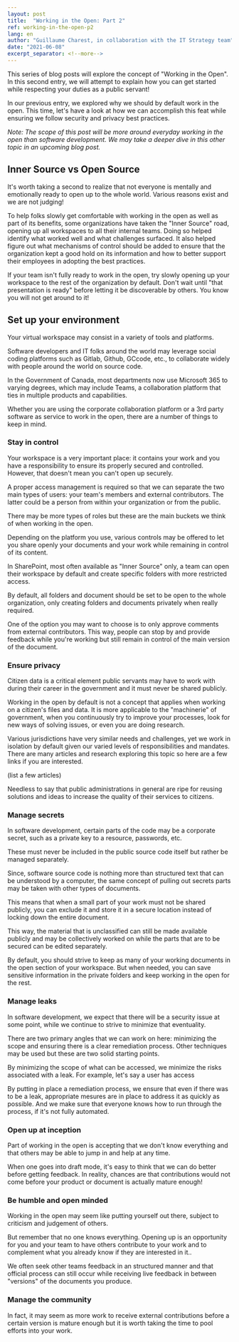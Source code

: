 ```yaml
---
layout: post
title:  "Working in the Open: Part 2"
ref: working-in-the-open-p2
lang: en
author: "Guillaume Charest, in collaboration with the IT Strategy team"
date: "2021-06-08"
excerpt_separator: <!--more-->
---
```

This series of blog posts will explore the concept of "Working in the Open".
In this second entry, we will attempt to explain how you can get started while respecting your duties as a public servant!
<!--more-->

In our previous entry, we explored why we should by default work in the open.
This time, let's have a look at how we can accomplish this feat while ensuring we follow security and privacy best practices.

_Note: The scope of this post will be more around everyday working in the open than software development.
We may take a deeper dive in this other topic in an upcoming blog post._

## Inner Source vs Open Source

It's worth taking a second to realize that not everyone is mentally and emotionally ready to open up to the whole world.
Various reasons exist and we are not judging!

To help folks slowly get comfortable with working in the open as well as part of its benefits, some organizations have taken the "Inner Source" road, opening up all workspaces to all their internal teams.
Doing so helped identify what worked well and what challenges surfaced.
It also helped figure out what mechanisms of control should be added to ensure that the organization kept a good hold on its information and how to better support their employees in adopting the best practices.

If your team isn't fully ready to work in the open, try slowly opening up your workspace to the rest of the organization by default.
Don't wait until "that presentation is ready" before letting it be discoverable by others.
You know you will not get around to it!

## Set up your environment

Your virtual workspace may consist in a variety of tools and platforms.

Software developers and IT folks around the world may leverage social coding platforms such as Gitlab, Github, GCcode, etc., to collaborate widely with people around the world on source code.

In the Government of Canada, most departments now use Microsoft 365 to varying degrees, which may include Teams, a collaboration platform that ties in multiple products and capabilities.

Whether you are using the corporate collaboration platform or a 3rd party software as service to work in the open, there are a number of things to keep in mind.

### Stay in control

Your workspace is a very important place: it contains your work and you have a responsibility to ensure its properly secured and controlled.
However, that doesn't mean you can't open up securely.

A proper access management is required so that we can separate the two main types of users: your team's members and external contributors.
The latter could be a person from within your organization or from the public.

There may be more types of roles but these are the main buckets we think of when working in the open.

Depending on the platform you use, various controls may be offered to let you share openly your documents and your work while remaining in control of its content.

In SharePoint, most often available as "Inner Source" only, a team can open their workspace by default and create specific folders with more restricted access.

By default, all folders and document should be set to be open to the whole organization, only creating folders and documents privately when really required.

One of the option you may want to choose is to only approve comments from external contributors.
This way, people can stop by and provide feedback while you're working but still remain in control of the main version of the document.

### Ensure privacy

Citizen data is a critical element public servants may have to work with during their career in the government and it must never be shared publicly.

Working in the open by default is not a concept that applies when working on a citizen's files and data.
It is more applicable to the "machinerie" of government, when you continuously try to improve your processes, look for new ways of solving issues, or even you are doing research.

Various jurisdictions have very similar needs and challenges, yet we work in isolation by default given our varied levels of responsibilities and mandates.
There are many articles and research exploring this topic so here are a few links if you are interested.

(list a few articles)

Needless to say that public administrations in general are ripe for reusing solutions and ideas to increase the quality of their services to citizens.

### Manage secrets

In software development, certain parts of the code may be a corporate secret, such as a private key to a resource, passwords, etc.

These must never be included in the public source code itself but rather be managed separately.

Since, software source code is nothing more than structured text that can be understood by a computer, the same concept of pulling out secrets parts may be taken with other types of documents.

This means that when a small part of your work must not be shared publicly, you can exclude it and store it in a secure location instead of locking down the entire document.

This way, the material that is unclassified can still be made available publicly and may be collectively worked on while the parts that are to be secured can be edited separately.

By default, you should strive to keep as many of your working documents in the open section of your workspace.
But when needed, you can save sensitive information in the private folders and keep working in the open for the rest.

### Manage leaks

In software development, we expect that there will be a security issue at some point, while we continue to strive to minimize that eventuality.

There are two primary angles that we can work on here: minimizing the scope and ensuring there is a clear remediation process.
Other techniques may be used but these are two solid starting points.

By minimizing the scope of what can be accessed, we minimize the risks associated with a leak.
For example, let's say a user has access 

By putting in place a remediation process, we ensure that even if there was to be a leak, appropriate mesures are in place to address it as quickly as possible.
And we make sure that everyone knows how to run through the process, if it's not fully automated.

### Open up at inception

Part of working in the open is accepting that we don't know everything and that others may be able to jump in and help at any time.

When one goes into draft mode, it's easy to think that we can do better before getting feedback.
In reality, chances are that contributions would not come before your product or document is actually mature enough!

### Be humble and open minded

Working in the open may seem like putting yourself out there, subject to criticism and judgement of others.

But remember that no one knows everything.
Opening up is an opportunity for you and your team to have others contribute to your work and to complement what you already know if they are interested in it..

We often seek other teams feedback in an structured manner and that official process can still occur while receiving live feedback in between "versions" of the documents you produce.

### Manage the community

In fact, it may seem as more work to receive external contributions before a certain version is mature enough but it is worth taking the time to pool efforts into your work.
